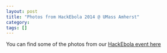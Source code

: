 ```yaml
---
layout: post
title: "Photos from HackEbola 2014 @ UMass Amherst"
category: 
tags: []
---
```


You can find some of the photos from our [HackEbola event here](https://goo.gl/photos/VFd7yTtCenESCMCA8)

